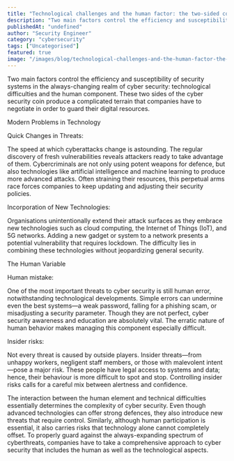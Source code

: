 ```yaml
---
title: "Technological challenges and the human factor: the two-sided complexity of cyber security."
description: "Two main factors control the efficiency and susceptibility of security systems in the always-changing realm of cyber security: technological difficulties and th..."
publishedAt: "undefined"
author: "Security Engineer"
category: "cybersecurity"
tags: ["Uncategorised"]
featured: true
image: "/images/blog/technological-challenges-and-the-human-factor-the-two-sided-complexity-of-cyber-security-featured.webp"
---
```


Two main factors control the efficiency and susceptibility of security systems in the always-changing realm of cyber security: technological difficulties and the human component. These two sides of the cyber security coin produce a complicated terrain that companies have to negotiate in order to guard their digital resources.

Modern Problems in Technology

Quick Changes in Threats: 

The speed at which cyberattacks change is astounding. The regular discovery of fresh vulnerabilities reveals attackers ready to take advantage of them. Cybercriminals are not only using potent weapons for defence, but also technologies like artificial intelligence and machine learning to produce more advanced attacks. Often straining their resources, this perpetual arms race forces companies to keep updating and adjusting their security policies.

Incorporation of New Technologies: 

Organisations unintentionally extend their attack surfaces as they embrace new technologies such as cloud computing, the Internet of Things (IoT), and 5G networks. Adding a new gadget or system to a network presents a potential vulnerability that requires lockdown. The difficulty lies in combining these technologies without jeopardizing general security.

The Human Variable

Human mistake: 

One of the most important threats to cyber security is still human error, notwithstanding technological developments. Simple errors can undermine even the best systems—a weak password, falling for a phishing scam, or misadjusting a security parameter. Though they are not perfect, cyber security awareness and education are absolutely vital. The erratic nature of human behavior makes managing this component especially difficult.

Insider risks: 

Not every threat is caused by outside players. Insider threats—from unhappy workers, negligent staff members, or those with malevolent intent—pose a major risk. These people have legal access to systems and data; hence, their behaviour is more difficult to spot and stop. Controlling insider risks calls for a careful mix between alertness and confidence.

The interaction between the human element and technical difficulties essentially determines the complexity of cyber security. Even though advanced technologies can offer strong defences, they also introduce new threats that require control. Similarly, although human participation is essential, it also carries risks that technology alone cannot completely offset. To properly guard against the always-expanding spectrum of cyberthreats, companies have to take a comprehensive approach to cyber security that includes the human as well as the technological aspects.
